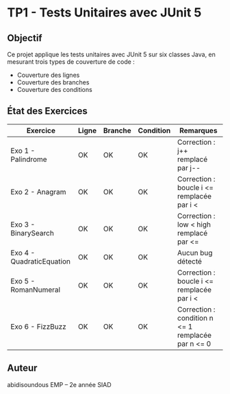 # TP1 - Tests Unitaires avec JUnit 5

## Objectif

Ce projet applique les tests unitaires avec JUnit 5 sur six classes Java, en mesurant trois types de couverture de code :

- Couverture des lignes
- Couverture des branches
- Couverture des conditions


## État des Exercices

| Exercice                | Ligne | Branche | Condition | Remarques                                  |
|-------------------------|-------|---------|-----------|---------------------------------------------|
| Exo 1 - Palindrome       | OK    | OK      | OK        | Correction : j++ remplacé par j--           |
| Exo 2 - Anagram          | OK    | OK      | OK        | Correction : boucle i <= remplacée par i <  |
| Exo 3 - BinarySearch     | OK    | OK      | OK        | Correction : low < high remplacé par <=     |
| Exo 4 - QuadraticEquation| OK    | OK      | OK        | Aucun bug détecté                           |
| Exo 5 - RomanNumeral     | OK    | OK      | OK        | Correction : boucle i <= remplacée par i <  |
| Exo 6 - FizzBuzz         | OK    | OK      | OK        | Correction : condition n <= 1 remplacée par n <= 0 |

## Auteur

abidisoundous
EMP – 2e année SIAD
